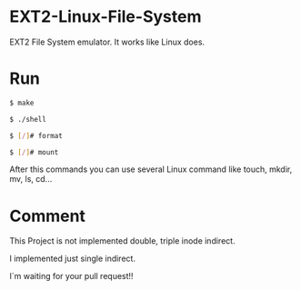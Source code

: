 # EXT2-Linux-File-System
EXT2 File System emulator. It works like Linux does.<br>

# Run

```sh
$ make
```

```sh
$ ./shell
```

```sh
$ [/]# format
```

```sh
$ [/]# mount
```

After this commands you can use several Linux command like touch, mkdir, mv, ls, cd...

# Comment
This Project is not implemented double, triple inode indirect.<br>

I implemented just single indirect.<br>

I`m waiting for your pull request!!
